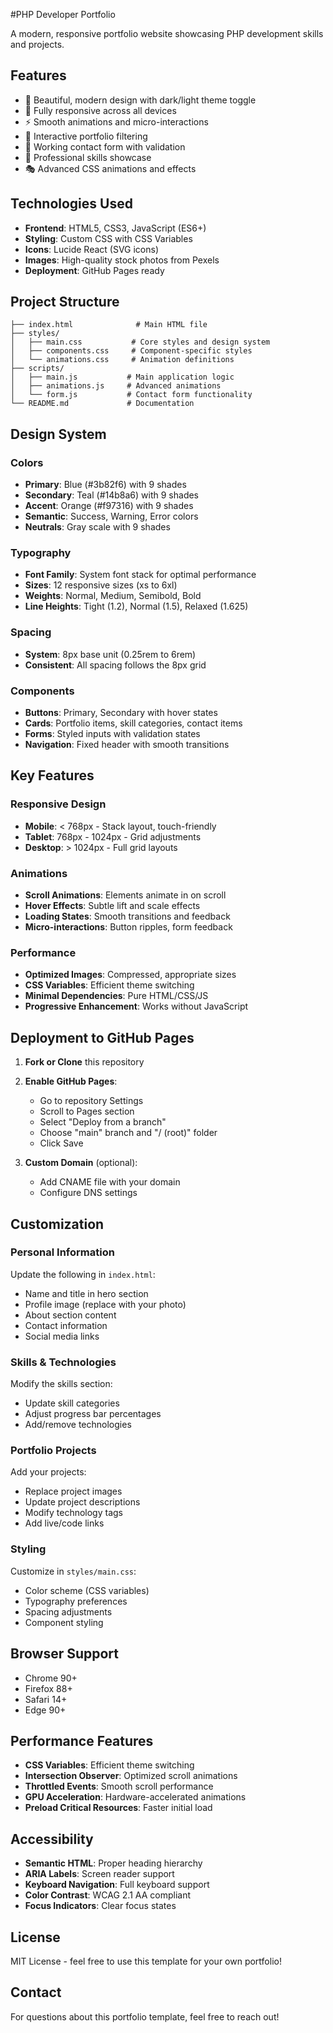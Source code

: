 #PHP Developer Portfolio

A modern, responsive portfolio website showcasing PHP development skills and projects.

## Features

- 🎨 Beautiful, modern design with dark/light theme toggle
- 📱 Fully responsive across all devices
- ⚡ Smooth animations and micro-interactions
- 🎯 Interactive portfolio filtering
- 📧 Working contact form with validation
- 🌟 Professional skills showcase
- 🎭 Advanced CSS animations and effects

## Technologies Used

- **Frontend**: HTML5, CSS3, JavaScript (ES6+)
- **Styling**: Custom CSS with CSS Variables
- **Icons**: Lucide React (SVG icons)
- **Images**: High-quality stock photos from Pexels
- **Deployment**: GitHub Pages ready

## Project Structure

```
├── index.html              # Main HTML file
├── styles/
│   ├── main.css           # Core styles and design system
│   ├── components.css     # Component-specific styles
│   └── animations.css     # Animation definitions
├── scripts/
│   ├── main.js           # Main application logic
│   ├── animations.js     # Advanced animations
│   └── form.js           # Contact form functionality
└── README.md             # Documentation
```

## Design System

### Colors
- **Primary**: Blue (#3b82f6) with 9 shades
- **Secondary**: Teal (#14b8a6) with 9 shades  
- **Accent**: Orange (#f97316) with 9 shades
- **Semantic**: Success, Warning, Error colors
- **Neutrals**: Gray scale with 9 shades

### Typography
- **Font Family**: System font stack for optimal performance
- **Sizes**: 12 responsive sizes (xs to 6xl)
- **Weights**: Normal, Medium, Semibold, Bold
- **Line Heights**: Tight (1.2), Normal (1.5), Relaxed (1.625)

### Spacing
- **System**: 8px base unit (0.25rem to 6rem)
- **Consistent**: All spacing follows the 8px grid

### Components
- **Buttons**: Primary, Secondary with hover states
- **Cards**: Portfolio items, skill categories, contact items
- **Forms**: Styled inputs with validation states
- **Navigation**: Fixed header with smooth transitions

## Key Features

### Responsive Design
- **Mobile**: < 768px - Stack layout, touch-friendly
- **Tablet**: 768px - 1024px - Grid adjustments
- **Desktop**: > 1024px - Full grid layouts

### Animations
- **Scroll Animations**: Elements animate in on scroll
- **Hover Effects**: Subtle lift and scale effects
- **Loading States**: Smooth transitions and feedback
- **Micro-interactions**: Button ripples, form feedback

### Performance
- **Optimized Images**: Compressed, appropriate sizes
- **CSS Variables**: Efficient theme switching
- **Minimal Dependencies**: Pure HTML/CSS/JS
- **Progressive Enhancement**: Works without JavaScript

## Deployment to GitHub Pages

1. **Fork or Clone** this repository
2. **Enable GitHub Pages**:
   - Go to repository Settings
   - Scroll to Pages section
   - Select "Deploy from a branch"
   - Choose "main" branch and "/ (root)" folder
   - Click Save

3. **Custom Domain** (optional):
   - Add CNAME file with your domain
   - Configure DNS settings

## Customization

### Personal Information
Update the following in `index.html`:
- Name and title in hero section
- Profile image (replace with your photo)
- About section content
- Contact information
- Social media links

### Skills & Technologies
Modify the skills section:
- Update skill categories
- Adjust progress bar percentages
- Add/remove technologies

### Portfolio Projects
Add your projects:
- Replace project images
- Update project descriptions
- Modify technology tags
- Add live/code links

### Styling
Customize in `styles/main.css`:
- Color scheme (CSS variables)
- Typography preferences
- Spacing adjustments
- Component styling

## Browser Support

- Chrome 90+
- Firefox 88+
- Safari 14+
- Edge 90+

## Performance Features

- **CSS Variables**: Efficient theme switching
- **Intersection Observer**: Optimized scroll animations
- **Throttled Events**: Smooth scroll performance
- **GPU Acceleration**: Hardware-accelerated animations
- **Preload Critical Resources**: Faster initial load

## Accessibility

- **Semantic HTML**: Proper heading hierarchy
- **ARIA Labels**: Screen reader support
- **Keyboard Navigation**: Full keyboard support
- **Color Contrast**: WCAG 2.1 AA compliant
- **Focus Indicators**: Clear focus states

## License

MIT License - feel free to use this template for your own portfolio!

## Contact

For questions about this portfolio template, feel free to reach out!
